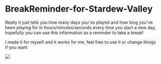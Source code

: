 # BreakReminder-for-Stardew-Valley

Really it just tells you how many days you've played and how long you've been playing for in hours/minutes/seconds every time you start a new day,
hopefully you can use this information as a reminder to take a break!

I made it for myself and it works for me, feel free to use it or change things if you want

![](/readmeimages/messagepreview.png)
